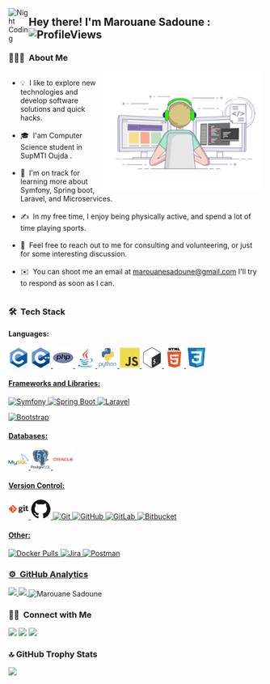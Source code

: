 <img alt="Night Coding" src="./assets/Hand%20Wave.gif" width='40' align="left"/><h2>Hey there! I'm Marouane Sadoune : ![ProfileViews](https://komarev.com/ghpvc/?username=marouane-sadoune&label=Profile%20views&color=0e75b6&style=flat)</h2>
### 👨🏻‍💻 &nbsp;About Me
<div style="display: flex; align-items: center;">
  <div style="flex: 1;">
    <img align="right" alt="Coding" width="320" src="https://raw.githubusercontent.com/devSouvik/devSouvik/master/gif3.gif">
    <ul>
      <li>💡 &nbsp;I like to explore new technologies and develop software solutions and quick hacks.</li><br>
      <li>🎓 &nbsp;I'am Computer Science student in SupMTI Oujda .</li><br>
      <li>🌱 &nbsp;I'm on track for learning more about Symfony, Spring boot, Laravel, and Microservices.</li><br>
      <li>✍️ &nbsp;In my free time, I enjoy being physically active, and spend a lot of time playing sports.</li><br>
      <li>💬 &nbsp;Feel free to reach out to me for consulting and volunteering, or just for some interesting discussion.</li><br>
      <li>✉️ &nbsp;You can shoot me an email at <a href="youssef.abidi@etu.uae.ac.ma" >marouanesadoune@gmail.com</a> I'll try to respond as soon as I can.
    </ul>
<!-- 📄 &nbsp;Please have a look at my [Résumé](https://www.adityavsingh.com/resume.html) for more details about me. I'm open to feedback and suggestions! -->
  </div>
</div>
<!-- 📄 &nbsp;Please have a look at my [Résumé](https://www.adityavsingh.com/resume.html) for more details about me. I'm open to feedback and suggestions! -->


### 🛠 &nbsp;Tech Stack
#### Languages:
<img src="https://raw.githubusercontent.com/devicons/devicon/master/icons/c/c-original.svg" alt="c" width="40" height="40"/> </a> <a href="https://www.jenkins.io" target="_blank" rel="noreferrer">
<img src="https://github.com/devicons/devicon/blob/master/icons/cplusplus/cplusplus-original.svg" alt="c" width="40" height="40"/>
<img src="https://github.com/devicons/devicon/blob/master/icons/php/php-original.svg" alt="c" width="40" height="40"/>
<img src="https://raw.githubusercontent.com/devicons/devicon/master/icons/java/java-original.svg" alt="java" width="40" height="40"/> </a> <a href="https://www.jenkins.io" target="_blank" rel="noreferrer">
<img src="https://github.com/devicons/devicon/blob/master/icons/python/python-original-wordmark.svg" alt="java" width="40" height="40"/>
<img src="https://github.com/devicons/devicon/blob/master/icons/javascript/javascript-original.svg" alt="java" width="40" height="40"/>
<img src="https://github.com/devicons/devicon/blob/master/icons/bash/bash-original.svg" alt="bash" width="40" height="40"/> 
<img src="https://github.com/devicons/devicon/blob/master/icons/html5/html5-original-wordmark.svg" alt="c" width="40" height="40"/>
<img src="https://github.com/devicons/devicon/blob/master/icons/css3/css3-original.svg" alt="c" width="40" height="40"/>



#### Frameworks and Libraries:
![Symfony](https://img.shields.io/badge/Symfony-4682b4?style=for-the-badge&logo=Symfony&logoColor=white)
![Spring Boot](https://img.shields.io/badge/SpringBoot-6DB33F?style=for-the-badge&logo=Spring&logoColor=white)
![Laravel](https://img.shields.io/badge/laravel-%23FF2D20.svg?style=for-the-badge&logo=laravel&logoColor=white)
<!-- ![AngularJS](https://img.shields.io/badge/-Angular-000000?style=for-the-badge&logo=Angular&logoColor=lightred)
![React](https://img.shields.io/badge/react-%2320232a.svg?style=for-the-badge&logo=react&logoColor=%2361DAFB)
![TailwindCSS] -->
![Bootstrap](https://img.shields.io/badge/bootstrap-%238511FA.svg?style=for-the-badge&logo=bootstrap&logoColor=white)

#### Databases:
<img src="https://github.com/devicons/devicon/blob/master/icons/mysql/mysql-original-wordmark.svg" alt="MySql" width="40" height="40"/> </a> <a href="https://www.jenkins.io" target="_blank" rel="noreferrer">
<img src="https://github.com/devicons/devicon/blob/master/icons/postgresql/postgresql-original-wordmark.svg" alt="MySql" width="40" height="40"/> </a> <a href="https://www.jenkins.io" target="_blank" rel="noreferrer">
<img src="https://github.com/devicons/devicon/blob/master/icons/oracle/oracle-original.svg" alt="MySql" width="40" height="40"/> </a> <a href="https://www.jenkins.io" target="_blank" rel="noreferrer">



#### Version Control:
<img src="https://github.com/devicons/devicon/blob/master/icons/git/git-original-wordmark.svg" alt="git" width="40" height="40"/> </a> <a href="https://www.jenkins.io" target="_blank" rel="noreferrer">
<img src="https://github.com/devicons/devicon/blob/master/icons/github/github-original.svg" alt="git" width="40" height="40"/>
![Git](https://img.shields.io/badge/git-%23F05033.svg?style=for-the-badge&logo=git&logoColor=white)
![GitHub](https://img.shields.io/badge/github-%23121011.svg?style=for-the-badge&logo=github&logoColor=white)
![GitLab](https://img.shields.io/badge/gitlab-fc6d26.svg?style=for-the-badge&logo=gitlab&logoColor=white)
![Bitbucket](https://img.shields.io/badge/bitbucket-%230047B3.svg?style=for-the-badge&logo=bitbucket&logoColor=white)

#### Other:
![Docker Pulls](https://img.shields.io/badge/docker-0096FF.svg?style=for-the-badge&logo=docker&logoColor=white)
![Jira](https://img.shields.io/badge/jira-%230A0FFF.svg?style=for-the-badge&logo=jira&logoColor=white)
![Postman](https://img.shields.io/badge/Postman-FF6C37?style=for-the-badge&logo=postman&logoColor=white)


### ⚙️ &nbsp;GitHub Analytics
<p align="left">
<a href="[https://github.com/marouane-sadoune]">
  <img height="180em" src="https://github-readme-stats-eight-theta.vercel.app/api/top-langs/?username=marouane-sadoune&layout=compact&langs_count=8&theme=algolia"/>
  <img height="180em" src="https://github-readme-stats-eight-theta.vercel.app/api?username=marouane-sadoune&show_icons=true&theme=algolia&include_all_commits=true&count_private=true"/>
</a>
  <img align="center" src="https://github-readme-streak-stats.herokuapp.com/?user=marouane-sadoune&theme=dark&background=0d1117&date_format=M%20j%5B%2C%20Y%5D" alt="Marouane Sadoune" />
</p>


### 🤝🏻 &nbsp;Connect with Me

<p align="center">

<a href="https://www.linkedin.com/in/marouane-sadoune-266a67255/"><img src="https://img.shields.io/badge/-Marouane Sadoune-007fbf?style=flat&logo=linkedin&logoColor=white"/></a>
<a href="mailto:marouanesadoune@gmail.com"><img src="https://img.shields.io/badge/-marouanesadoune@gmail.com-E4405F?style=flat&logo=Gmail&logoColor=white"/></a>
<a href="https://stackoverflow.com/users/27801305/marouane-sadoune"><img src="https://img.shields.io/badge/-Marouane Sadoune-4A154B?style=flat&logo=Stackoverflow&logoColor=white"/></a>
</p>  


### 🔝 GitHub Trophy Stats
![](https://github-contributor-stats.vercel.app/api?username=marouane-sadoune&limit=5&theme=flat&combine_all_yearly_contributions=true)

